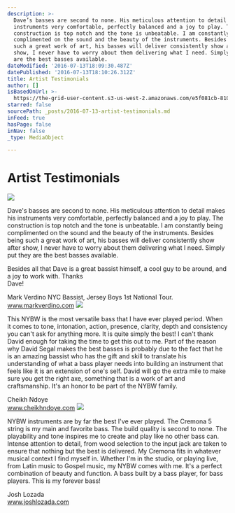 ```yaml
---
description: >-
  Dave’s basses are second to none. His meticulous attention to detail makes his
  instruments very comfortable, perfectly balanced and a joy to play. The
  construction is top notch and the tone is unbeatable. I am constantly being
  complimented on the sound and the beauty of the instruments. Besides being
  such a great work of art, his basses will deliver consistently show after
  show, I never have to worry about them delivering what I need. Simply put they
  are the best basses available.
dateModified: '2016-07-13T18:09:30.487Z'
datePublished: '2016-07-13T18:10:26.312Z'
title: Artist Testimonials
author: []
isBasedOnUrl: >-
  https://the-grid-user-content.s3-us-west-2.amazonaws.com/e5f081cb-8101-4399-8d9d-d702063b5929.jpg
starred: false
sourcePath: _posts/2016-07-13-artist-testimonials.md
inFeed: true
hasPage: false
inNav: false
_type: MediaObject

---
```

# Artist Testimonials
![](https://s3-us-west-2.amazonaws.com/the-grid-img/p/fa29e2945b2517b55292f178245ea51a04c03396.jpg)

Dave's basses are second to none. His meticulous attention to detail makes his instruments very comfortable, perfectly balanced and a joy to play. The construction is top notch and the tone is unbeatable. I am constantly being complimented on the sound and the beauty of the instruments. Besides being such a great work of art, his basses will deliver consistently show after show, I never have to worry about them delivering what I need. Simply put they are the best basses available.

Besides all that Dave is a great bassist himself, a cool guy to be around, and a joy to work with. Thanks  
Dave!

Mark Verdino NYC Bassist, Jersey Boys 1st National Tour.  
www.markverdino.com
![](https://imgflo.herokuapp.com/graph/vahj1ThiexotieMo/ef7a04563575677163369e6915565481/croprotate.jpg?cropheight=3300&cropwidth=2549&degrees=0&input=https%3A%2F%2Fthe-grid-user-content.s3-us-west-2.amazonaws.com%2F3cbd50b1-419f-449c-aad9-b578c0896a5b.jpg&x=0&y=0)

This NYBW is the most versatile bass that I have ever played period. When it comes to tone, intonation, action, presence, clarity, depth and consistency you can't ask for anything more. It is quite simply the best! I can't thank David enough for taking the time to get this out to me. Part of the reason why David Segal makes the best basses is probably due to the fact that he is an amazing bassist who has the gift and skill to translate his understanding of what a bass player needs into building an instrument that feels like it is an extension of one's self. David will go the extra mile to make sure you get the right axe, something that is a work of art and craftsmanship. It's an honor to be part of the NYBW family.

Cheikh Ndoye  
www.cheikhndoye.com
![](https://the-grid-user-content.s3-us-west-2.amazonaws.com/4a3ff20a-b0c2-413e-80fe-a9a23860b624.jpg)

NYBW instruments are by far the best I've ever played. The Cremona 5 string is my main and favorite bass. The build quality is second to none. The playability and tone inspires me to create and play like no other bass can. Intense attention to detail, from wood selection to the input jack are taken to ensure that nothing but the best is delivered. My Cremona fits in whatever musical context I find myself in. Whether I'm in the studio, or playing live, from Latin music to Gospel music, my NYBW comes with me. It's a perfect combination of beauty and function. A bass built by a bass player, for bass players. This is my forever bass!

Josh Lozada   
www.joshlozada.com